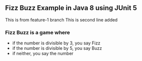 ## Fizz Buzz Example in Java 8 using JUnit 5
This is from feature-1 branch
This is second line added
### Fizz Buzz is a game where
- if the number is divisible by 3, you say Fizz
- if the number is divisible by 5, you say Buzz
- if neither, you say the number
